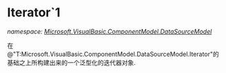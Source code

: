 ﻿
# Iterator`1
_namespace: [Microsoft.VisualBasic.ComponentModel.DataSourceModel](N-Microsoft.VisualBasic.ComponentModel.DataSourceModel.md)_

在@"T:Microsoft.VisualBasic.ComponentModel.DataSourceModel.Iterator"的基础之上所构建出来的一个泛型化的迭代器对象.




